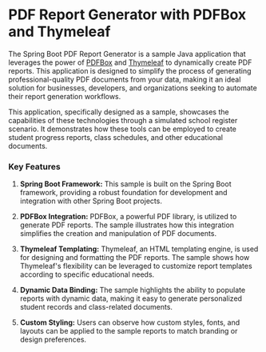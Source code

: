 # PDF Report Generator with PDFBox and Thymeleaf

The Spring Boot PDF Report Generator is a sample Java application that leverages the power
of [PDFBox](https://pdfbox.apache.org/) and [Thymeleaf](https://www.thymeleaf.org/) to dynamically create PDF reports.
This application is designed to simplify the process of generating professional-quality PDF documents from your data,
making it an ideal solution for businesses, developers, and organizations seeking to automate their report generation
workflows.

This application, specifically designed as a sample, showcases the capabilities of these technologies through a
simulated school register scenario. It demonstrates how these tools can be employed to create student progress
reports, class schedules, and other educational documents.

### Key Features

1. **Spring Boot Framework:** This sample is built on the Spring Boot framework, providing a robust foundation for
   development and integration with other Spring Boot projects.

2. **PDFBox Integration:** PDFBox, a powerful PDF library, is utilized to generate PDF reports. The sample illustrates
   how this integration simplifies the creation and manipulation of PDF documents.

3. **Thymeleaf Templating:** Thymeleaf, an HTML templating engine, is used for designing and formatting the PDF reports.
   The sample shows how Thymeleaf's flexibility can be leveraged to customize report templates according to specific
   educational needs.

4. **Dynamic Data Binding:** The sample highlights the ability to populate reports with dynamic data, making it easy to
   generate personalized student records and class-related documents.

5. **Custom Styling:** Users can observe how custom styles, fonts, and layouts can be applied to the sample reports to
   match branding or design preferences.
